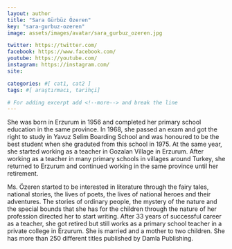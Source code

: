 ```yaml
---
layout: author
title: "Sara Gürbüz Özeren"
key: "sara-gurbuz-ozeren"
image: assets/images/avatar/sara_gurbuz_ozeren.jpg

twitter: https://twitter.com/
facebook: https://www.facebook.com/
youtube: https://youtube.com/
instagram: https://instagram.com/
site: 

categories: #[ cat1, cat2 ]
tags: #[ araştırmacı, tarihçi]

# For adding excerpt add <!--more--> and break the line
---
```

She was born in Erzurum in 1956 and completed her primary school education in the same province.
In 1968, she passed an exam and got the right to study in Yavuz Selim Boarding School and was honoured to be the best student when she graduted from this school in 1975.
At the same year, she started working as a teacher in Gozalan Village in Erzurum.
After working as a teacher in many primary schools in villages around Turkey, she returned to Erzurum and continued working in the same province until her retirement.

Ms. Özeren started to be interested in literature through the fairy tales, national stories, the lives of poets, the lives of national heroes and their adventures. The stories of ordinary people, the mystery of the nature and the special bounds that she has for the children through the nature of her profession directed her to start writing.
After 33 years of successful career as a teacher, she got retired but still works as a primary school teacher in a private college in Erzurum. She is married and a mother to two children. She has more than 250 different titles published by Damla Publishing.
<!--more-->

